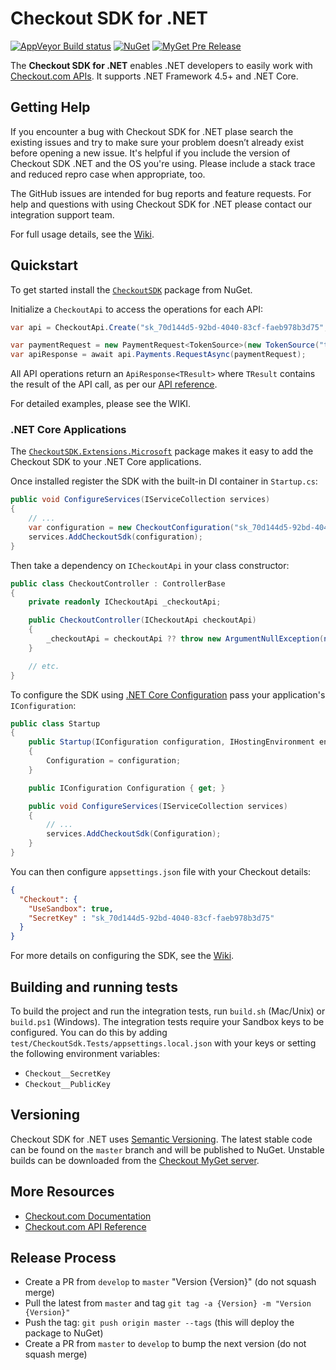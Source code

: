 # Checkout SDK for .NET

[![AppVeyor Build status](https://ci.appveyor.com/api/projects/status/6ox0xlfjv11avkdf?svg=true)](https://ci.appveyor.com/project/checkout/checkout-sdk-net-74764)
[![NuGet](https://img.shields.io/nuget/v/CheckoutSDK.svg)](https://www.nuget.org/packages/CheckoutSDK)
[![MyGet Pre Release](https://img.shields.io/myget/checkout/vpre/CheckoutSDK.svg)](https://www.myget.org/feed/checkout/package/nuget/CheckoutSDK)

The **Checkout SDK for .NET** enables .NET developers to easily work with [Checkout.com APIs](https://docs.checkout.com/). 
It supports .NET Framework 4.5+ and .NET Core.

## Getting Help

If you encounter a bug with Checkout SDK for .NET plase search the existing issues and try to make sure your problem doesn’t already exist before opening a new issue. It's helpful if you include the version of Checkout SDK .NET and the OS you're using. Please include a stack trace and reduced repro case when appropriate, too.

The GitHub issues are intended for bug reports and feature requests. For help and questions with using Checkout SDK for .NET please contact our integration support team.

For full usage details, see the [Wiki](https://github.com/checkout/checkout-sdk-net/wiki).

## Quickstart

To get started install the [`CheckoutSDK`](https://www.nuget.org/packages/CheckoutSDK) package from NuGet. 

Initialize a `CheckoutApi` to access the operations for each API:

```c#
var api = CheckoutApi.Create("sk_70d144d5-92bd-4040-83cf-faeb978b3d75", useSandbox: true);

var paymentRequest = new PaymentRequest<TokenSource>(new TokenSource("tok_ubfj2q76miwundwlk72vxt2i7q"), Currency.USD, 999);
var apiResponse = await api.Payments.RequestAsync(paymentRequest);
```

All API operations return an `ApiResponse<TResult>` where `TResult` contains the result of the API call, as per our [API reference](https://docs.checkout.com/reference).

For detailed examples, please see the WIKI.

### .NET Core Applications

The [`CheckoutSDK.Extensions.Microsoft`](https://www.nuget.org/packages/CheckoutSDK.Extensions.Microsoft) package makes it easy to add the Checkout SDK to your .NET Core applications.

Once installed register the SDK with the built-in DI container in `Startup.cs`:

```c#
public void ConfigureServices(IServiceCollection services)
{
    // ...
    var configuration = new CheckoutConfiguration("sk_70d144d5-92bd-4040-83cf-faeb978b3d75", useSandbox: true);
    services.AddCheckoutSdk(configuration);    
}
```

Then take a dependency on `ICheckoutApi` in your class constructor:

```c#
public class CheckoutController : ControllerBase
{
    private readonly ICheckoutApi _checkoutApi;

    public CheckoutController(ICheckoutApi checkoutApi)
    {
        _checkoutApi = checkoutApi ?? throw new ArgumentNullException(nameof(checkoutApi));
    }

    // etc.
}
```

To configure the SDK using [.NET Core Configuration](https://github.com/aspnet/Configuration) pass your application's `IConfiguration`:

```c#
public class Startup
{
    public Startup(IConfiguration configuration, IHostingEnvironment env)
    {
        Configuration = configuration;
    }

    public IConfiguration Configuration { get; }

    public void ConfigureServices(IServiceCollection services)
    {
        // ...
        services.AddCheckoutSdk(Configuration);    
    }
}
```

You can then configure `appsettings.json` file with your Checkout details:

```json
{
  "Checkout": {
    "UseSandbox": true,
    "SecretKey" : "sk_70d144d5-92bd-4040-83cf-faeb978b3d75"
  }
}
```

For more details on configuring the SDK, see the [Wiki](https://github.com/checkout/checkout-sdk-net/wiki).

## Building and running tests

To build the project and run the integration tests, run `build.sh` (Mac/Unix) or `build.ps1` (Windows). The integration tests require your Sandbox keys to be configured. You can do this by adding `test/CheckoutSdk.Tests/appsettings.local.json` with your keys or setting the following environment variables:

- `Checkout__SecretKey`
- `Checkout__PublicKey`

## Versioning

Checkout SDK for .NET uses [Semantic Versioning](https://semver.org/). The latest stable code can be found on the `master` branch and will be published to NuGet. Unstable builds can be downloaded from the [Checkout MyGet server](https://www.myget.org/feed/Packages/checkout).

## More Resources

- [Checkout.com Documentation](http://docs.checkout.com)
- [Checkout.com API Reference](http://docs.checkout.com/reference)


## Release Process

- Create a PR from `develop` to `master` "Version {Version}" (do not squash merge)
- Pull the latest from `master` and tag `git tag -a {Version} -m "Version {Version}"`
- Push the tag: `git push origin master --tags` (this will deploy the package to NuGet)
- Create a PR from `master` to `develop` to bump the next version (do not squash merge)
